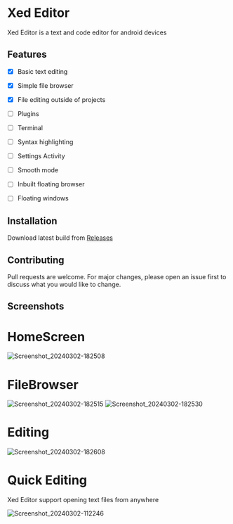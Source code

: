 # Xed Editor

Xed Editor is a text and code editor for android devices 

## Features
- [x] Basic text editing
- [x] Simple file browser
- [x] File editing outside of projects
- [ ] Plugins
- [ ] Terminal
- [ ] Syntax highlighting
- [ ] Settings Activity
- [ ] Smooth mode
- [ ] Inbuilt floating browser
- [ ] Floating windows 


## Installation

Download latest build
from [Releases](https://github.com/RohitKushvaha01/Xed-Editor/releases)


## Contributing

Pull requests are welcome. For major changes, please open an issue first
to discuss what you would like to change.

## Screenshots


# HomeScreen
![Screenshot_20240302-182508](https://github.com/RohitKushvaha01/Xed-Editor/assets/99863818/0481accc-130e-460e-98c1-54e5a9f261a6)

# FileBrowser
![Screenshot_20240302-182515](https://github.com/RohitKushvaha01/Xed-Editor/assets/99863818/8f53f32f-4927-40aa-b313-90ce444dbeee)
![Screenshot_20240302-182530](https://github.com/RohitKushvaha01/Xed-Editor/assets/99863818/aeaac95a-fe32-4f70-b6df-d23fbbb3a468)

# Editing
![Screenshot_20240302-182608](https://github.com/RohitKushvaha01/Xed-Editor/assets/99863818/74f6f35b-f8e9-4241-960c-00e58afb71dc)

# Quick Editing
Xed Editor support opening text files from anywhere

![Screenshot_20240302-112246](https://github.com/RohitKushvaha01/Xed-Editor/assets/99863818/b4810186-0f31-4c56-a9a7-d55459e0dc62)


